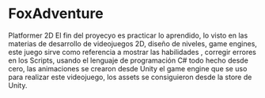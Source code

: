 # FoxAdventure
Platformer 2D
El fin del proyecyo es practicar lo aprendido,  lo visto en las materias de desarrollo de videojuegos 2D, diseño de niveles, game engines, este juego sirve como referencia a mostrar las habilidades , corregir errores en los Scripts, usando el lenguaje de programación C# todo hecho desde cero, las animaciones se crearon desde Unity el game engine que se uso para realizar este videojuego, los assets se consiguieron desde la store de Unity.
